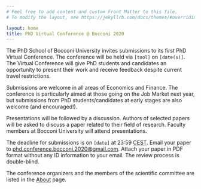 ```yaml
---
# Feel free to add content and custom Front Matter to this file.
# To modify the layout, see https://jekyllrb.com/docs/themes/#overriding-theme-defaults

layout: home
title: PhD Virtual Conference @ Bocconi 2020
---
```


The PhD School of Bocconi University invites submissions to its first  PhD Virtual Conference.
The conference will be held via `[tool]` on `[date(s)]`.
The Virtual Conference will give PhD students and candidates an opportunity to present their work and receive feedback despite current travel restrictions.

Submissions are welcome in all areas of Economics and Finance.
The conference is particularly aimed at those going on the Job Market next year, but submissions from PhD students/candidates at early stages are also welcome (and encouraged!).

Presentations will be followed by a discussion.
Authors of selected papers will be asked to discuss a paper related to their field of research.
Faculty members at Bocconi University will attend presentations.

The deadline for submissions is on `[date]` at 23:59 [CEST](https://time.is/CEST).
Email your paper to [phd.conference.bocconi.2020@gmail.com](mailto:phd.conference.bocconi.2020@gmail.com).
Attach your paper in PDF format without any ID information to your email.
The review process is double-blind.

The conference organizers and the members of the scientific committee are listed in the [About](/about) page.
